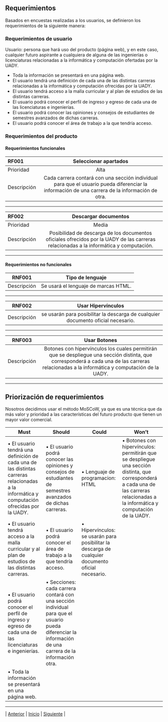 ## Requerimientos

Basados en encuestas realizadas a los usuarios, se definieron los requerimientos de la siguiente manera:

### Requerimientos de usuario

  Usuario: persona que hará uso del producto (página web), y en este caso, cualquier futuro aspirante a cualquiera de alguna de las ingenierías o licenciaturas relacionadas a la informática y computación ofertadas por la UADY. 

  - Toda la información se presentará en una página web. 
  - El usuario tendrá una definición de cada una de las distintas carreras relacionadas a la informática y computación ofrecidas por la UADY.
  - El usuario tendrá acceso a la malla curricular y al plan de estudios de las distintas carreras.
  - El usuario podrá conocer el perfil de ingreso y egreso de cada una de las licenciaturas e ingenierías. 
  - El usuario podrá conocer las opiniones y consejos de estudiantes de semestres avanzados de dichas carreras.
  - El usuario podrá conocer el área de trabajo a la que tendría acceso.

### Requerimientos del producto

#### Requerimientos funcionales

| RF001   |     Seleccionar apartados    |
| :---        |    :----:   |
| Prioridad | Alta |
| Descripción |Cada carrera contará con una sección individual para que el usuario pueda diferenciar la información de una carrera de la información de otra. |

***

| RF002   |     Descargar documentos    |  
| :---        |    :----:   |
| Prioridad | Media |
| Descripción |Posibilidad de descarga de los documentos oficiales ofrecidos por la UADY de las carreras relacionadas a la informática y computación. |

***

#### Requerimientos no funcionales

| RNF001   |     Tipo de lenguaje    |  
|----------|:-------------:|
| Descripción |Se usará el lenguaje de marcas HTML. |


***

| RNF002   |   Usar Hipervínculos  |  
|----------|:-------------:|
| Descripción |se usarán para posibilitar la descarga de cualquier documento oficial necesario. |

***

| RNF003   |   Usar Botones  |  
|----------|:-------------:|
| Descripción | Botones con hipervínculos los cuales permitirán que se despliegue una sección distinta, que corresponderá a cada una de las carreras relacionadas a la informática y computación de la UADY. |
  
  ------------------------------------------------------------------------------
  
  ## Priorización de requerimientos 
Nosotros decidimos usar el método MoSCoW, ya que es una técnica que da más valor y prioridad a las características del futuro producto que tienen un mayor valor comercial.


|Must	| Should	| Could	| Won’t |
|-----|---------|-------|-------|
|•	El usuario tendrá una definición de cada una de las distintas carreras relacionadas a la informática y computación ofrecidas por la UADY.|•	El usuario podrá conocer las opiniones y consejos de estudiantes de semestres avanzados de dichas carreras.|	•	Lenguaje de programacion: HTML|	•	Botones con hipervínculos: permitirán que se despliegue una sección distinta, que corresponderá a cada una de las carreras relacionadas a la informática y computación de la UADY.
|•	El usuario tendrá acceso a la malla curricular y al plan de estudios de las distintas carreras.|•	El usuario podrá conocer el área de trabajo a la que tendría acceso.|•	Hipervínculos: se usarán para posibilitar la descarga de cualquier documento oficial necesario.	|	|
|  •	El usuario podrá conocer el perfil de ingreso y egreso de cada una de las licenciaturas e ingenierías.  | •	Secciones: cada carrera contará con una sección individual para que el usuario pueda diferenciar la información de una carrera de la información otra. |	
|•	Toda la información se presentará en una página web.| |	||

***

| [Anterior](https://github.com/Geovanna-med/Enterate/blob/main/Documentos/Usuarios%20y%20clientes.md "Anterior") 
| [Inicio](https://github.com/Geovanna-med/Enterate "Inicio") 
| [Siguiente](https://github.com/Geovanna-med/Enterate/blob/main/Documentos/Casos%20de%20uso.md "Siguiente") |
